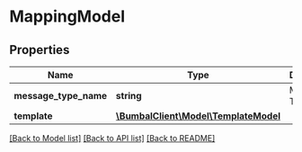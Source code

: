 # MappingModel

## Properties
Name | Type | Description | Notes
------------ | ------------- | ------------- | -------------
**message_type_name** | **string** | Message Type Name | [optional] 
**template** | [**\BumbalClient\Model\TemplateModel**](TemplateModel.md) |  | [optional] 

[[Back to Model list]](../README.md#documentation-for-models) [[Back to API list]](../README.md#documentation-for-api-endpoints) [[Back to README]](../README.md)


